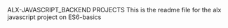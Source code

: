ALX-JAVASCRIPT_BACKEND PROJECTS
This is the readme file for the alx javascript project on ES6-basics
